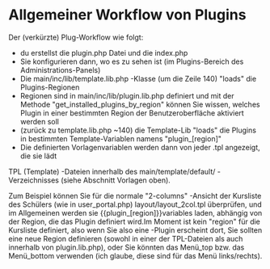 # Allgemeiner Workflow von Plugins

Der \(verkürzte\) Plug-Workflow wie folgt:

* du erstellst die plugin.php Datei und die index.php
* Sie konfigurieren dann, wo es zu sehen ist \(im Plugins-Bereich des Administrations-Panels\)
* Die main/inc/lib/template.lib.php -Klasse \(um die Zeile 140\) "loads" die Plugins-Regionen
* Regionen sind in main/inc/lib/plugin.lib.php definiert und mit der Methode "get\_installed\_plugins\_by\_region" können Sie wissen, welches Plugin in einer bestimmten Region der Benutzeroberfläche aktiviert werden soll
* \(zurück zu template.lib.php ~140\) die Template-Lib "loads" die Plugins in bestimmten Template-Variablen namens "plugin\_\[region\]"
* Die definierten Vorlagenvariablen werden dann von jeder .tpl angezeigt, die sie lädt

 TPL \(Template\) -Dateien innerhalb des main/template/default/ -Verzeichnisses \(siehe Abschnitt Vorlagen oben\).

 Zum Beispiel können Sie für die normale "2-columns" -Ansicht der Kursliste des Schülers \(wie in user_portal.php\) layout/layout\_2col.tpl überprüfen, und im Allgemeinen werden sie {{plugin_\[region\]}}variables laden, abhängig von der Region, die das Plugin definiert wird.Im Moment ist kein "region" für die Kursliste definiert, also wenn Sie also eine -Plugin erscheint dort, Sie sollten eine neue Region definieren \(sowohl in einer der TPL-Dateien als auch innerhalb von plugin.lib.php\), oder Sie könnten das Menü\_top bzw. das Menü\_bottom verwenden \(ich glaube, diese sind für das Menü links/rechts\).